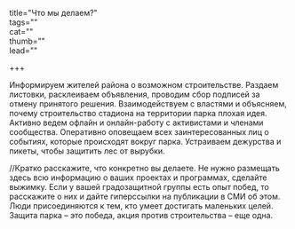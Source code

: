 title="Что мы делаем?"  
tags=""  
cat=""  
thumb=""  
lead=""  
  
+++  

Информируем жителей района о возможном строительстве. Раздаем листовки, расклеиваем объявления, проводим сбор подписей за отмену принятого решения. Взаимодействуем с властями и объясняем, почему строительство стадиона на территории парка плохая идея. Активно ведем офлайн и онлайн-работу с активистами и членами сообщества. Оперативно оповещаем всех заинтересованных лиц о событиях, которые происходят вокруг парка. Устраиваем дежурства и пикеты, чтобы защитить лес от вырубки.

//Кратко расскажите, что конкретно вы делаете. Не нужно размещать здесь всю информацию о ваших проектах и программах, сделайте выжимку. Если у вашей градозащитной группы есть опыт побед, то расскажите о них и дайте гиперссылки на публикации в СМИ об этом. Люди присоединяются к тем, кто умеет достигать маленьких целей. Защита парка – это победа, акция против строительства – еще одна.
